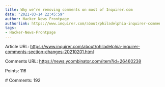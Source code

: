 ```yaml
---
title: Why we’re removing comments on most of Inquirer.com
date: "2021-03-14 22:45:59"
author: Hacker News Frontpage
authorlink: https://www.inquirer.com/about/philadelphia-inquirer-comments-section-changes-20210201.html
tags:
- Hacker-News-Frontpage
---
```


<p>Article URL: <a href="https://www.inquirer.com/about/philadelphia-inquirer-comments-section-changes-20210201.html">https://www.inquirer.com/about/philadelphia-inquirer-comments-section-changes-20210201.html</a></p>
<p>Comments URL: <a href="https://news.ycombinator.com/item?id=26460238">https://news.ycombinator.com/item?id=26460238</a></p>
<p>Points: 116</p>
<p># Comments: 192</p>
